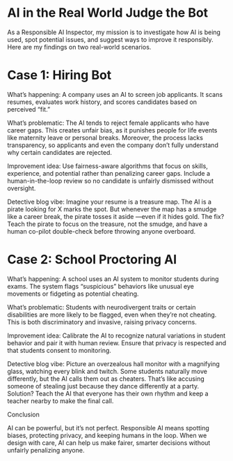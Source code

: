 # AI in the Real World Judge the Bot

As a Responsible AI Inspector, my mission is to investigate how AI is being used, spot potential issues, and suggest ways to improve it responsibly. Here are my findings on two real-world scenarios.

# Case 1: Hiring Bot

What’s happening:
A company uses an AI to screen job applicants. It scans resumes, evaluates work history, and scores candidates based on perceived “fit.”

What’s problematic:
The AI tends to reject female applicants who have career gaps. This creates unfair bias, as it punishes people for life events like maternity leave or personal breaks. Moreover, the process lacks transparency, so applicants and even the company don’t fully understand why certain candidates are rejected.

Improvement idea:
Use fairness-aware algorithms that focus on skills, experience, and potential rather than penalizing career gaps. Include a human-in-the-loop review so no candidate is unfairly dismissed without oversight.

Detective blog vibe:
Imagine your resume is a treasure map. The AI is a pirate looking for X marks the spot. But whenever the map has a smudge like a career break, the pirate tosses it aside —even if it hides gold. The fix? Teach the pirate to focus on the treasure, not the smudge, and have a human co-pilot double-check before throwing anyone overboard.

# Case 2: School Proctoring AI

What’s happening:
A school uses an AI system to monitor students during exams. The system flags “suspicious” behaviors like unusual eye movements or fidgeting as potential cheating.

What’s problematic:
Students with neurodivergent traits or certain disabilities are more likely to be flagged, even when they’re not cheating. This is both discriminatory and invasive, raising privacy concerns.

Improvement idea:
Calibrate the AI to recognize natural variations in student behavior and pair it with human review. Ensure that privacy is respected and that students consent to monitoring.

Detective blog vibe:
Picture an overzealous hall monitor with a magnifying glass, watching every blink and twitch. Some students naturally move differently, but the AI calls them out as cheaters. That’s like accusing someone of stealing just because they dance differently at a party. Solution? Teach the AI that everyone has their own rhythm and keep a teacher nearby to make the final call.

Conclusion

AI can be powerful, but it’s not perfect. Responsible AI means spotting biases, protecting privacy, and keeping humans in the loop. When we design with care, AI can help us make fairer, smarter decisions without unfairly penalizing anyone.
